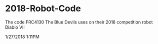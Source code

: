 # 2018-Robot-Code
The code FRC4130 The Blue Devils uses on their 2018 competition robot Diablo VII

1/27/2018 1:11PM